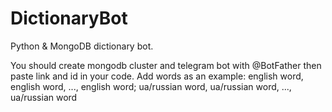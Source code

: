 # DictionaryBot
Python &amp; MongoDB dictionary bot.


You should create mongodb cluster and telegram bot with @BotFather then paste link and id in your code.
Add words as an example: english word, english word, ..., english word; ua/russian word, ua/russian word, ..., ua/russian word
